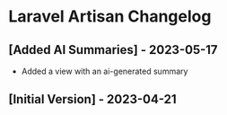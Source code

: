 # Laravel Artisan Changelog

## [Added AI Summaries] - 2023-05-17
- Added a view with an ai-generated summary

## [Initial Version] - 2023-04-21
